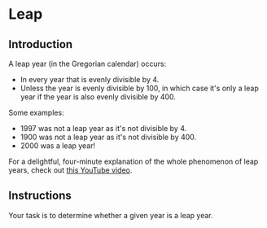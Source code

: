 # Leap

## Introduction

A leap year (in the Gregorian calendar) occurs:

- In every year that is evenly divisible by 4.
- Unless the year is evenly divisible by 100, in which case it's only a leap year if the year is also evenly divisible by 400.

Some examples:

- 1997 was not a leap year as it's not divisible by 4.
- 1900 was not a leap year as it's not divisible by 400.
- 2000 was a leap year!

For a delightful, four-minute explanation of the whole phenomenon of leap years, check out [this YouTube video](https://www.youtube.com/watch?v=xX96xng7sAE).


## Instructions

Your task is to determine whether a given year is a leap year.